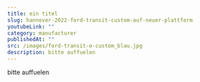 ```yaml
---
title: ein titel
slug: hannover-2022-ford-transit-custom-auf-neuer-plattform
youtubeLink: ""
category: manufacturer
publishedAt: ""
src: /images/ford-transit-e-custom_blau.jpg
description: bitte auffuelen
---
```

bitte auffuelen